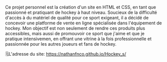 Ce projet personnel est la création d'un site en HTML et CSS, en tant que passionné et pratiquant de hockey à haut niveau. Soucieux de la difficulté d'accès à du matériel de qualité pour ce sport exigeant, il a décidé de concevoir une platforme de vente en ligne spécialisée dans l'équipement de hockey. Mon objectif est non seulement de rendre ces produits plus accessibles, mais aussi de promouvoir ce sport que j'aime et que je pratique intensivemen, en offrant une vitrine à la fois professionnelle et passionnée pour les autres joueurs et fans de hockey.

🗒️L'adresse du site: https://nathanfnco.github.io/Hockey_s/

